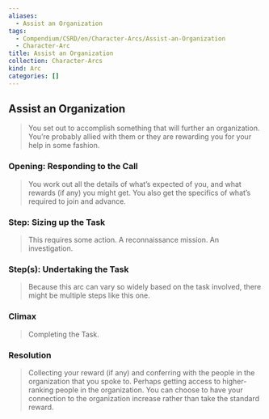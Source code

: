 ```yaml
---
aliases:
  - Assist an Organization
tags:
  - Compendium/CSRD/en/Character-Arcs/Assist-an-Organization
  - Character-Arc
title: Assist an Organization
collection: Character-Arcs
kind: Arc
categories: []
---
```

## Assist an Organization  
>You set out to accomplish something that will further an organization. You’re probably allied with them or they are rewarding you for your help in some fashion.  
### Opening: Responding to the Call   
>You work out all the details of what’s expected of you, and what rewards (if any) you might get. You also get the specifics of what’s required to join and advance.  
### Step: Sizing up the Task    
>This requires some action. A reconnaissance mission. An investigation.   
### Step(s): Undertaking the Task    
>Because this arc can vary so widely based on the task involved, there might be multiple steps like this one.   
### Climax    
>Completing the Task.   
### Resolution    
>Collecting your reward (if any) and conferring with the people in the organization that you spoke to. Perhaps getting access to higher-ranking people in the organization. You can choose to have your connection to the organization increase rather than take the standard reward.  
  
  
